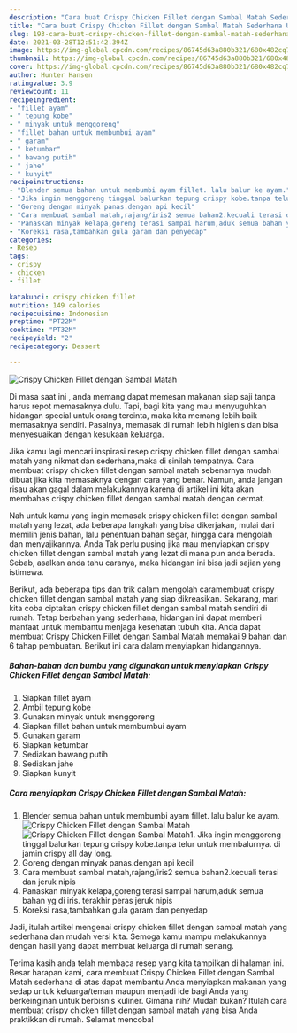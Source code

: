 ```yaml
---
description: "Cara buat Crispy Chicken Fillet dengan Sambal Matah Sederhana Untuk Jualan"
title: "Cara buat Crispy Chicken Fillet dengan Sambal Matah Sederhana Untuk Jualan"
slug: 193-cara-buat-crispy-chicken-fillet-dengan-sambal-matah-sederhana-untuk-jualan
date: 2021-03-28T12:51:42.394Z
image: https://img-global.cpcdn.com/recipes/86745d63a880b321/680x482cq70/crispy-chicken-fillet-dengan-sambal-matah-foto-resep-utama.jpg
thumbnail: https://img-global.cpcdn.com/recipes/86745d63a880b321/680x482cq70/crispy-chicken-fillet-dengan-sambal-matah-foto-resep-utama.jpg
cover: https://img-global.cpcdn.com/recipes/86745d63a880b321/680x482cq70/crispy-chicken-fillet-dengan-sambal-matah-foto-resep-utama.jpg
author: Hunter Hansen
ratingvalue: 3.9
reviewcount: 11
recipeingredient:
- "fillet ayam"
- " tepung kobe"
- " minyak untuk menggoreng"
- "fillet bahan untuk membumbui ayam"
- " garam"
- " ketumbar"
- " bawang putih"
- " jahe"
- " kunyit"
recipeinstructions:
- "Blender semua bahan untuk membumbi ayam fillet. lalu balur ke ayam."
- "Jika ingin menggoreng tinggal balurkan tepung crispy kobe.tanpa telur untuk membalurnya. di jamin crispy all day long."
- "Goreng dengan minyak panas.dengan api kecil"
- "Cara membuat sambal matah,rajang/iris2 semua bahan2.kecuali terasi dan jeruk nipis"
- "Panaskan minyak kelapa,goreng terasi sampai harum,aduk semua bahan yg di iris. terakhir peras jeruk nipis"
- "Koreksi rasa,tambahkan gula garam dan penyedap"
categories:
- Resep
tags:
- crispy
- chicken
- fillet

katakunci: crispy chicken fillet 
nutrition: 149 calories
recipecuisine: Indonesian
preptime: "PT22M"
cooktime: "PT32M"
recipeyield: "2"
recipecategory: Dessert

---
```



![Crispy Chicken Fillet dengan Sambal Matah](https://img-global.cpcdn.com/recipes/86745d63a880b321/680x482cq70/crispy-chicken-fillet-dengan-sambal-matah-foto-resep-utama.jpg)

Di masa  saat ini , anda memang dapat memesan makanan siap saji tanpa harus repot memasaknya dulu. Tapi, bagi kita yang mau menyuguhkan hidangan special untuk orang tercinta, maka kita memang lebih baik memasaknya sendiri. Pasalnya, memasak di rumah lebih higienis dan bisa menyesuaikan dengan kesukaan keluarga.

Jika kamu lagi mencari inspirasi resep crispy chicken fillet dengan sambal matah yang nikmat dan sederhana,maka di sinilah tempatnya. Cara membuat crispy chicken fillet dengan sambal matah  sebenarnya mudah dibuat jika kita memasaknya dengan cara yang benar. Namun, anda jangan risau akan gagal dalam melakukannya 
karena di artikel ini kita akan membahas crispy chicken fillet dengan sambal matah dengan cermat.  



Nah untuk kamu yang ingin memasak crispy chicken fillet dengan sambal matah yang lezat, ada beberapa langkah yang bisa dikerjakan, mulai dari memilih jenis bahan, lalu penentuan bahan segar, hingga cara mengolah dan menyajikannya. Anda Tak perlu pusing jika mau menyiapkan crispy chicken fillet dengan sambal matah yang lezat di mana pun anda berada. Sebab, asalkan anda  tahu caranya, maka hidangan ini bisa jadi sajian yang istimewa.

Berikut, ada beberapa tips dan trik dalam mengolah caramembuat crispy chicken fillet dengan sambal matah yang siap dikreasikan. Sekarang, mari kita coba ciptakan crispy chicken fillet dengan sambal matah sendiri di rumah. Tetap berbahan yang sederhana, hidangan ini dapat memberi manfaat untuk membantu menjaga kesehatan tubuh kita. Anda dapat membuat Crispy Chicken Fillet dengan Sambal Matah memakai 9 bahan dan 6 tahap pembuatan. Berikut ini cara dalam menyiapkan hidangannya.

<!--inarticleads1-->

##### Bahan-bahan dan bumbu yang digunakan untuk menyiapkan Crispy Chicken Fillet dengan Sambal Matah:

1. Siapkan fillet ayam
1. Ambil  tepung kobe
1. Gunakan  minyak untuk menggoreng
1. Siapkan fillet bahan untuk membumbui ayam
1. Gunakan  garam
1. Siapkan  ketumbar
1. Sediakan  bawang putih
1. Sediakan  jahe
1. Siapkan  kunyit




<!--inarticleads2-->

##### Cara menyiapkan Crispy Chicken Fillet dengan Sambal Matah:

1. Blender semua bahan untuk membumbi ayam fillet. lalu balur ke ayam.
<img src="https://img-global.cpcdn.com/steps/697f41d5a71338ee/160x128cq70/crispy-chicken-fillet-dengan-sambal-matah-langkah-memasak-1-foto.jpg" alt="Crispy Chicken Fillet dengan Sambal Matah"><img src="https://img-global.cpcdn.com/steps/4c94ca5acce36284/160x128cq70/crispy-chicken-fillet-dengan-sambal-matah-langkah-memasak-1-foto.jpg" alt="Crispy Chicken Fillet dengan Sambal Matah">1. Jika ingin menggoreng tinggal balurkan tepung crispy kobe.tanpa telur untuk membalurnya. di jamin crispy all day long.
1. Goreng dengan minyak panas.dengan api kecil
1. Cara membuat sambal matah,rajang/iris2 semua bahan2.kecuali terasi dan jeruk nipis
1. Panaskan minyak kelapa,goreng terasi sampai harum,aduk semua bahan yg di iris. terakhir peras jeruk nipis
1. Koreksi rasa,tambahkan gula garam dan penyedap




Jadi, itulah artikel mengenai  crispy chicken fillet dengan sambal matah  yang sederhana dan mudah versi kita. Semoga kamu mampu melakukannya dengan hasil yang dapat membuat keluarga di rumah senang. 

Terima kasih anda telah membaca resep yang kita tampilkan di halaman ini. Besar harapan kami, cara membuat  Crispy Chicken Fillet dengan Sambal Matah sederhana di atas dapat membantu Anda menyiapkan makanan yang sedap untuk keluarga/teman maupun menjadi ide bagi Anda yang berkeinginan untuk berbisnis kuliner. Gimana nih? Mudah bukan? Itulah cara membuat crispy chicken fillet dengan sambal matah yang bisa Anda praktikkan di rumah. Selamat mencoba!

